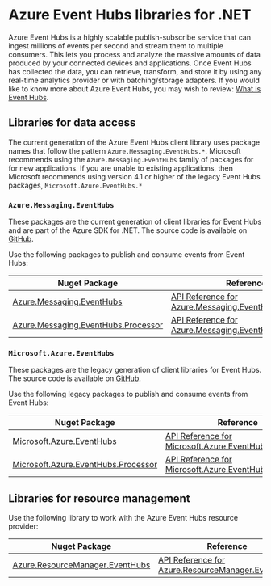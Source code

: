 # Azure Event Hubs libraries for .NET

Azure Event Hubs is a highly scalable publish-subscribe service that can ingest millions of events per second and stream them to multiple consumers. This lets you process and analyze the massive amounts of data produced by your connected devices and applications. Once Event Hubs has collected the data, you can retrieve, transform, and store it by using any real-time analytics provider or with batching/storage adapters.  If you would like to know more about Azure Event Hubs, you may wish to review: [What is Event Hubs](https://docs.microsoft.com/azure/event-hubs/event-hubs-about).

## Libraries for data access

The current generation of the Azure Event Hubs client library uses package names that follow the pattern `Azure.Messaging.EventHubs.*`.  Microsoft recommends using the `Azure.Messaging.EventHubs` family of packages for  for new applications.  If you are unable to existing applications, then Microsoft recommends using version 4.1 or higher of the legacy Event Hubs packages, `Microsoft.Azure.EventHubs.*`

### `Azure.Messaging.EventHubs`

These packages are the current generation of client libraries for Event Hubs and are part of the Azure SDK for .NET. The source code is available on [GitHub](https://github.com/Azure/azure-sdk-for-net/tree/main/sdk/eventhub).

Use the following packages to publish and consume events from Event Hubs:

| Nuget Package | Reference | Samples |
|--------------------------------------|---------------------------------------------------------------|-------------------------------------------------------------------------------|
| [Azure.Messaging.EventHubs](https://www.nuget.org/packages/Azure.Messaging.EventHubs)  |  [API Reference for Azure.Messaging.EventHubs](https://docs.microsoft.com/dotnet/api/azure.messaging.eventhubs?view=azure-dotnet)  |  [Samples for Azure.Messaging.EventHubs](https://github.com/Azure/azure-sdk-for-net/tree/main/sdk/eventhub/Azure.Messaging.EventHubs/samples)  |
| [Azure.Messaging.EventHubs.Processor](https://www.nuget.org/packages/Azure.Messaging.EventHubs.Processor)  |  [API Reference for Azure.Messaging.EventHubs.Processor](https://docs.microsoft.com/dotnet/api/azure.messaging.eventhubs?view=azure-dotnet)  |  [Samples for Azure.Messaging.EventHubs.Processor](https://github.com/Azure/azure-sdk-for-net/tree/main/sdk/eventhub/Azure.Messaging.EventHubs.Processor/samples)  |

### `Microsoft.Azure.EventHubs`

These packages are the legacy generation of client libraries for Event Hubs.  The source code is available on [GitHub](https://github.com/Azure/azure-sdk-for-net/tree/main/sdk/eventhub).

Use the following legacy packages to publish and consume events from Event Hubs:

| Nuget Package | Reference | Samples |
|--------------------------------------|---------------------------------------------------------------|-------------------------------------------------------------------------------|
| [Microsoft.Azure.EventHubs](https://www.nuget.org/packages/Microsoft.Azure.EventHubs)  |  [API Reference for Microsoft.Azure.EventHubs](https://docs.microsoft.com/dotnet/api/overview/azure/eventhubs/v4?view=azure-dotnet)  |  [Samples for Azure.Messaging.EventHubs](https://github.com/Azure/azure-event-hubs/tree/master/samples/DotNet/)  |
| [Microsoft.Azure.EventHubs.Processor](https://www.nuget.org/packages/Microsoft.Azure.EventHubs.Processor)  |  [API Reference for Microsoft.Azure.EventHubs.Processor](https://docs.microsoft.com/dotnet/api/microsoft.azure.eventhubs.processor?view=azure-dotnet)  |  [Samples for Azure.Messaging.EventHubs.Processor](https://github.com/Azure/azure-event-hubs/tree/master/samples/DotNet/)  |

## Libraries for resource management

Use the following library to work with the Azure Event Hubs resource provider:

| Nuget Package | Reference |
|--------------------------------------|---------------------------------------------------------------|
| [Azure.ResourceManager.EventHubs](https://www.nuget.org/packages/Azure.ResourceManager.EventHubs)  | [API Reference for Azure.ResourceManager.EventHubs](https://docs.microsoft.com/dotnet/api/overview/azure/eventhubs/management?view=azure-dotnet)  |



